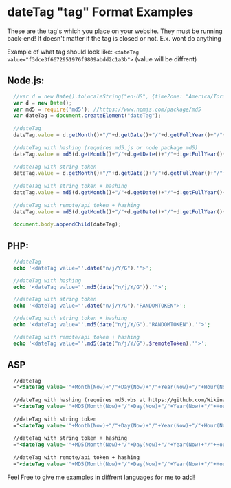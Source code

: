 # dateTag "tag" Format Examples
These are the tag's which you place on your website. They must be running back-end!
It doesn't matter if the tag is closed or not. E.x. </dateTag> wont do anything

Example of what tag should look like: `<dateTag value="f3dce3f6672951976f9809abdd2c1a3b">` (value will be diffrent)

## Node.js:
```js
  //var d = new Date().toLocaleString("en-US", {timeZone: "America/Toronto"}); //Use this to set timezone if needed
  var d = new Date();
  var md5 = require('md5'); //https://www.npmjs.com/package/md5
  var dateTag = document.createElement("dateTag");
  
  //dateTag
  dateTag.value = d.getMonth()+"/"+d.getDate()+"/"+d.getFullYear()+"/"+d.getHours();
  
  //dateTag with hashing (requires md5.js or node package md5)
  dateTag.value = md5(d.getMonth()+"/"+d.getDate()+"/"+d.getFullYear()+"/"+d.getHours());
  
  //dateTag with string token
  dateTag.value = d.getMonth()+"/"+d.getDate()+"/"+d.getFullYear()+"/"+d.getHours()+"theStringToken";
  
  //dateTag with string token + hashing
  dateTag.value = md5(d.getMonth()+"/"+d.getDate()+"/"+d.getFullYear()+"/"+d.getHours()+"theStringToken");
  
  //dateTag with remote/api token + hashing
  dateTag.value = md5(d.getMonth()+"/"+d.getDate()+"/"+d.getFullYear()+"/"+d.getHours()+tokenVar);
  
  document.body.appendChild(dateTag);
```

## PHP:
```php
  //dateTag
  echo '<dateTag value="'.date("n/j/Y/G").'">';

  //dateTag with hashing
  echo '<dateTag value="'.md5(date("n/j/Y/G")).'">';

  //dateTag with string token
  echo '<dateTag value="'.date("n/j/Y/G").'RANDOMTOKEN">';

  //dateTag with string token + hashing
  echo '<dateTag value="'.md5(date("n/j/Y/G")."RANDOMTOKEN").'">';

  //dateTag with remote/api token + hashing
  echo '<dateTag value="'.md5(date("n/j/Y/G").$remoteToken).'">';
```

## ASP
```asp
  //dateTag
  ="<dateTag value='"+Month(Now)+"/"+Day(Now)+"/"+Year(Now)+"/"+Hour(Now)+"'>"
  
  //dateTag with hashing (requires md5.vbs at https://github.com/Wikinaut/md5.vbs)
  ="<dateTag value='"+MD5(Month(Now)+"/"+Day(Now)+"/"+Year(Now)+"/"+Hour(Now))+"'>"
  
  //dateTag with string token
  ="<dateTag value='"+Month(Now)+"/"+Day(Now)+"/"+Year(Now)+"/"+Hour(Now)+"theStringToken'>"
  
  //dateTag with string token + hashing
  ="<dateTag value='"+MD5(Month(Now)+"/"+Day(Now)+"/"+Year(Now)+"/"+Hour(Now)+"theStringToken")+"'>"
  
  //dateTag with remote/api token + hashing
  ="<dateTag value='"+MD5(Month(Now)+"/"+Day(Now)+"/"+Year(Now)+"/"+Hour(Now)+theToken)+"'>"
```

Feel Free to give me examples in diffrent languages for me to add!












